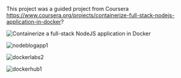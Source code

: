 This project was a guided project from Coursera https://www.coursera.org/projects/containerize-full-stack-nodejs-application-in-docker?

![Containerize a full-stack NodeJS application in Docker](https://user-images.githubusercontent.com/36702039/210021496-62bafca4-36f5-407e-922b-43c26e938793.png)


![nodeblogapp1](https://user-images.githubusercontent.com/36702039/210021679-dfe7d388-6b62-41a3-99a7-e627f1532506.png)

![dockerlabs2](https://user-images.githubusercontent.com/36702039/210021701-b317c3d6-844d-4aef-9ffe-a013eaa5a93f.png)

![dockerhub1](https://user-images.githubusercontent.com/36702039/210021715-59444413-5e16-4bdf-b2bf-a93e583badaa.png)


